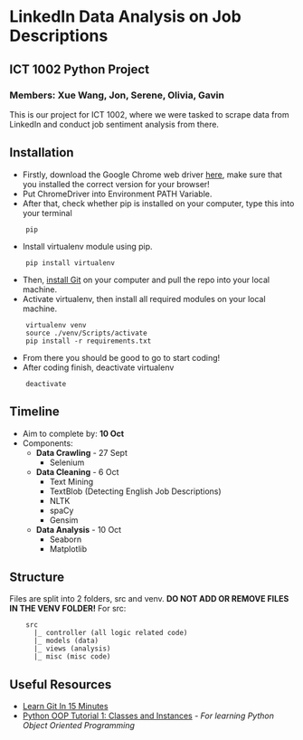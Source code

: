 # LinkedIn Data Analysis on Job Descriptions

## ICT 1002 Python Project

### Members: Xue Wang, Jon, Serene, Olivia, Gavin

This is our project for ICT 1002, where we were tasked to scrape data from LinkedIn and conduct job sentiment analysis from there.

## Installation

- Firstly, download the Google Chrome web driver [here](https://chromedriver.chromium.org/downloads), make sure that you installed the correct version for your browser!
- Put ChromeDriver into Environment PATH Variable.
- After that, check whether pip is installed on your computer, type this into your terminal

```
    pip
```

- Install virtualenv module using pip.

```
    pip install virtualenv
```

- Then, [install Git](https://git-scm.com/download/win) on your computer and pull the repo into your local machine.
- Activate virtualenv, then install all required modules on your local machine.

```
    virtualenv venv
    source ./venv/Scripts/activate
    pip install -r requirements.txt
```

- From there you should be good to go to start coding!
- After coding finish, deactivate virtualenv

```
    deactivate
```

## Timeline

- Aim to complete by: **10 Oct**
- Components:
  - **Data Crawling** - 27 Sept
    - Selenium
  - **Data Cleaning** - 6 Oct
    - Text Mining
    - TextBlob (Detecting English Job Descriptions)
    - NLTK
    - spaCy
    - Gensim
  - **Data Analysis** - 10 Oct
    - Seaborn
    - Matplotlib

## Structure

Files are split into 2 folders, src and venv. **DO NOT ADD OR REMOVE FILES IN THE VENV FOLDER!**
For src:

```
    src
      |_ controller (all logic related code)
      |_ models (data)
      |_ views (analysis)
      |_ misc (misc code)
```

## Useful Resources

- [Learn Git In 15 Minutes](https://www.youtube.com/watch?v=USjZcfj8yxE&ab_channel=ColtSteele)
- [Python OOP Tutorial 1: Classes and Instances](https://www.youtube.com/watch?v=ZDa-Z5JzLYM&t=5s&ab_channel=CoreySchafer) _- For learning Python Object Oriented Programming_
